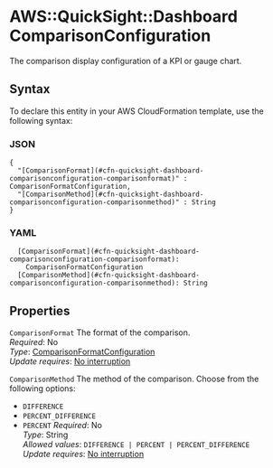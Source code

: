 # AWS::QuickSight::Dashboard ComparisonConfiguration<a name="aws-properties-quicksight-dashboard-comparisonconfiguration"></a>

The comparison display configuration of a KPI or gauge chart\.

## Syntax<a name="aws-properties-quicksight-dashboard-comparisonconfiguration-syntax"></a>

To declare this entity in your AWS CloudFormation template, use the following syntax:

### JSON<a name="aws-properties-quicksight-dashboard-comparisonconfiguration-syntax.json"></a>

```
{
  "[ComparisonFormat](#cfn-quicksight-dashboard-comparisonconfiguration-comparisonformat)" : ComparisonFormatConfiguration,
  "[ComparisonMethod](#cfn-quicksight-dashboard-comparisonconfiguration-comparisonmethod)" : String
}
```

### YAML<a name="aws-properties-quicksight-dashboard-comparisonconfiguration-syntax.yaml"></a>

```
  [ComparisonFormat](#cfn-quicksight-dashboard-comparisonconfiguration-comparisonformat):
    ComparisonFormatConfiguration
  [ComparisonMethod](#cfn-quicksight-dashboard-comparisonconfiguration-comparisonmethod): String
```

## Properties<a name="aws-properties-quicksight-dashboard-comparisonconfiguration-properties"></a>

`ComparisonFormat` <a name="cfn-quicksight-dashboard-comparisonconfiguration-comparisonformat"></a>
The format of the comparison\.  
_Required_: No  
_Type_: [ComparisonFormatConfiguration](aws-properties-quicksight-dashboard-comparisonformatconfiguration.md)  
_Update requires_: [No interruption](https://docs.aws.amazon.com/AWSCloudFormation/latest/UserGuide/using-cfn-updating-stacks-update-behaviors.html#update-no-interrupt)

`ComparisonMethod` <a name="cfn-quicksight-dashboard-comparisonconfiguration-comparisonmethod"></a>
The method of the comparison\. Choose from the following options:

- `DIFFERENCE`
- `PERCENT_DIFFERENCE`
- `PERCENT`
  _Required_: No  
  _Type_: String  
  _Allowed values_: `DIFFERENCE | PERCENT | PERCENT_DIFFERENCE`  
  _Update requires_: [No interruption](https://docs.aws.amazon.com/AWSCloudFormation/latest/UserGuide/using-cfn-updating-stacks-update-behaviors.html#update-no-interrupt)
